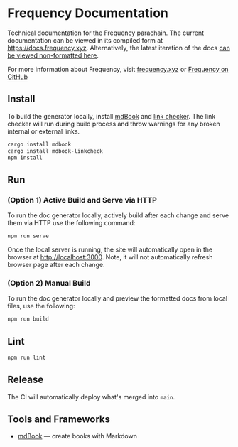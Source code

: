 # Frequency Documentation

Technical documentation for the Frequency parachain.
The current documentation can be viewed in its compiled form at https://docs.frequency.xyz.
Alternatively, the latest iteration of the docs [can be viewed
non-formatted here](https://github.com/frequency-chain/docs/tree/main/pages).

For more information about Frequency, visit [frequency.xyz](https://www.frequency.xyz)
or [Frequency on GitHub](https://github.com/frequency-chain/frequency)

## Install

To build the generator locally, install [mdBook](https://github.com/rust-lang/mdBook.git)
and [link checker](https://github.com/Michael-F-Bryan/mdbook-linkcheck). The link checker will run during build process and throw warnings for any broken internal
or external links.

```bash
cargo install mdbook
cargo install mdbook-linkcheck
npm install
```

## Run

### (Option 1) Active Build and Serve via HTTP

To run the doc generator locally, actively build after each change and serve them
via HTTP use the following command:

```bash
npm run serve
```

Once the local server is running, the site will automatically open
in the browser at <http://localhost:3000>. Note, it will not automatically refresh
browser page after each change.

### (Option 2) Manual Build

To run the doc generator locally and preview the formatted docs from local files, use the following:

```bash
npm run build
```

## Lint

```sh
npm run lint
```

## Release

The CI will automatically deploy what's merged into `main`.

## Tools and Frameworks

- [mdBook](https://rust-lang.github.io/mdBook/) — create books with Markdown

